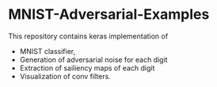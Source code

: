# MNIST-Adversarial-Examples
This repository contains keras implementation of 
* MNIST classifier, 
* Generation of adversarial noise for each digit
* Extraction of sailiency maps of each digit 
* Visualization of conv filters.
